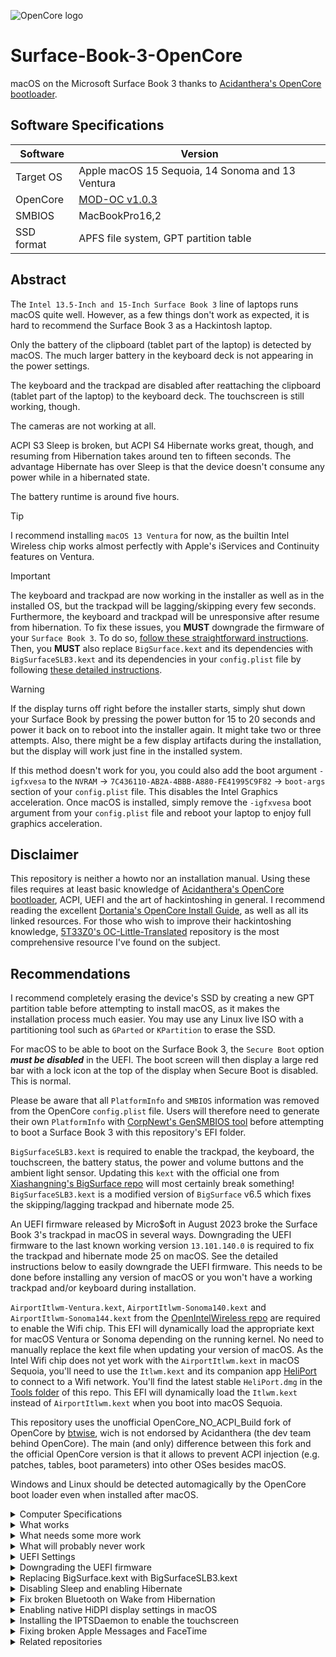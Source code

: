 ![OpenCore logo](https://github.com/acidanthera/OpenCorePkg/raw/master/Docs/Logos/OpenCore_with_text_Small.png)

# Surface-Book-3-OpenCore
macOS on the Microsoft Surface Book 3 thanks to [Acidanthera's OpenCore bootloader](https://github.com/acidanthera/OpenCorePkg).
  
## Software Specifications
| Software         | Version                            |
| ---------------- | ---------------------------------- |
| Target OS        | Apple macOS 15 Sequoia, 14 Sonoma and 13 Ventura |
| OpenCore         | [MOD-OC v1.0.3](https://github.com/wjz304/OpenCore_NO_ACPI_Build/releases/download/1.0.3_20b758b/OpenCore-Mod-1.0.3-RELEASE.zip) |
| SMBIOS           | MacBookPro16,2 |
| SSD format       | APFS file system, GPT partition table |

## Abstract
The `Intel 13.5-Inch and 15-Inch Surface Book 3` line of laptops runs macOS quite well. However, as a few things don't work as expected, it is hard to recommend the Surface Book 3 as a Hackintosh laptop.

Only the battery of the clipboard (tablet part of the laptop) is detected by macOS. The much larger battery in the keyboard deck is not appearing in the power settings.

The keyboard and the trackpad are disabled after reattaching the clipboard (tablet part of the laptop) to the keyboard deck. The touchscreen is still working, though.

The cameras are not working at all.

ACPI S3 Sleep is broken, but ACPI S4 Hibernate works great, though, and resuming from Hibernation takes around ten to fifteen seconds. The advantage Hibernate has over Sleep is that the device doesn't consume any power while in a hibernated state.

The battery runtime is around five hours.

> [!TIP]
> I recommend installing `macOS 13 Ventura` for now, as the builtin Intel Wireless chip works almost perfectly with Apple's iServices and Continuity features on Ventura.

> [!IMPORTANT]
> The keyboard and trackpad are now working in the installer as well as in the installed OS, but the trackpad will be lagging/skipping every few seconds. Furthermore, the keyboard and trackpad will be unresponsive after resume from hibernation. To fix these issues, you **MUST** downgrade the firmware of your `Surface Book 3`. To do so, [follow these straightforward instructions](https://github.com/jlempen/Surface-Book-3-OpenCore?tab=readme-ov-file#downgrading-the-uefi-firmware). Then, you **MUST** also replace `BigSurface.kext` and its dependencies with `BigSurfaceSLB3.kext` and its dependencies in your `config.plist` file by following [these detailed instructions](https://github.com/jlempen/Surface-Book-3-OpenCore/blob/main/README.md#replacing-bigsurfacekext-with-bigsurfaceslb3kext).

> [!WARNING]
> If the display turns off right before the installer starts, simply shut down your Surface Book by pressing the power button for 15 to 20 seconds and power it back on to reboot into the installer again. It might take two or three attempts. Also, there might be a few display artifacts during the installation, but the display will work just fine in the installed system.
> 
> If this method doesn't work for you, you could also add the boot argument `-igfxvesa` to the `NVRAM` -> `7C436110-AB2A-4BBB-A880-FE41995C9F82` -> `boot-args` section of your `config.plist` file. This disables the Intel Graphics acceleration. Once macOS is installed, simply remove the `-igfxvesa` boot argument from your `config.plist` file and reboot your laptop to enjoy full graphics acceleration.

## Disclaimer
This repository is neither a howto nor an installation manual. Using these files requires at least basic knowledge of [Acidanthera's OpenCore bootloader](https://github.com/acidanthera/OpenCorePkg), ACPI, UEFI and the art of hackintoshing in general. I recommend reading the excellent [Dortania's OpenCore Install Guide](https://dortania.github.io/OpenCore-Install-Guide), as well as all its linked resources. For those who wish to improve their hackintoshing knowledge, [5T33Z0's OC-Little-Translated](https://github.com/5T33Z0/OC-Little-Translated) repository is the most comprehensive resource I've found on the subject.

## Recommendations
I recommend completely erasing the device's SSD by creating a new GPT partition table before attempting to install macOS, as it makes the installation process much easier. You may use any Linux live ISO with a partitioning tool such as `GParted` or `KPartition` to erase the SSD.

For macOS to be able to boot on the Surface Book 3, the `Secure Boot` option _**must be disabled**_ in the UEFI. The boot screen will then display a large red bar with a lock icon at the top of the display when Secure Boot is disabled. This is normal.

Please be aware that all `PlatformInfo` and `SMBIOS` information was removed from the OpenCore `config.plist` file. Users will therefore need to generate their own `PlatformInfo` with [CorpNewt's GenSMBIOS tool](https://github.com/corpnewt/GenSMBIOS) before attempting to boot a Surface Book 3 with this repository's EFI folder.

`BigSurfaceSLB3.kext` is required to enable the trackpad, the keyboard, the touchscreen, the battery status, the power and volume buttons and the ambient light sensor. Updating this `kext` with the official one from [Xiashangning's BigSurface repo](https://github.com/Xiashangning/BigSurface) will most certainly break something! `BigSurfaceSLB3.kext` is a modified version of `BigSurface` v6.5 which fixes the skipping/lagging trackpad and hibernate mode 25.

An UEFI firmware released by Micro$oft in August 2023 broke the Surface Book 3's trackpad in macOS in several ways. Downgrading the UEFI firmware to the last known working version `13.101.140.0` is required to fix the trackpad and hibernate mode 25 on macOS. See the detailed instructions below to easily downgrade the UEFI firmware. This needs to be done before installing any version of macOS or you won't have a working trackpad and/or keyboard during installation.

`AirportItlwm-Ventura.kext`, `AirportItlwm-Sonoma140.kext` and `AirportItlwm-Sonoma144.kext` from the [OpenIntelWireless repo](https://github.com/OpenIntelWireless/itlwm) are required to enable the Wifi chip. This EFI will dynamically load the appropriate kext for macOS Ventura or Sonoma depending on the running kernel. No need to manually replace the kext file when updating your version of macOS. As the Intel Wifi chip does not yet work with the `AirportItlwm.kext` in macOS Sequoia, you'll need to use the `Itlwm.kext` and its companion app [HeliPort](https://github.com/OpenIntelWireless/HeliPort/releases) to connect to a Wifi network. You'll find the latest stable `HeliPort.dmg` in the [Tools folder](https://github.com/jlempen/Surface-Book-3-OpenCore/blob/main/Tools/HeliPort.dmg) of this repo. This EFI will dynamically load the `Itlwm.kext` instead of `AirportItlwm.kext` when you boot into macOS Sequoia.

This repository uses the unofficial OpenCore_NO_ACPI_Build fork of OpenCore by [btwise](https://gitee.com/btwise/OpenCore_NO_ACPI), wich is not endorsed by Acidanthera (the dev team behind OpenCore). The main (and only) difference between this fork and the official OpenCore version is that it allows to prevent ACPI injection (e.g. patches, tables, boot parameters) into other OSes besides macOS.

Windows and Linux should be detected automagically by the OpenCore boot loader even when installed after macOS.

<details>
  <summary>Computer Specifications</summary>
  
## Computer Specifications
| Device           | Hardware                           |
| ---------------- | ---------------------------------- |
| CPU              | Intel Core i7-1065G7 or Intel Core i5-1035G7 |
| iGPU             | Intel Iris Plus Graphics |
| dGPU             | NVIDIA GeForce GTX 1650 or 1660 Ti with Max-Q Design |
| Audio            | Realtek ALC274 |
| RAM              | 8, 16 or 32 GB RAM |
| Wifi + Bluetooth | Wifi6 AX200, Bluetooth 5.0 |
| Storage          | Kioxia/Toshiba/SK Hynix PCIe SSD |
| USB Type-C 3.1 Gen 1 | Supports Power Delivery and DisplayPort |
| SDXC Card Reader | Full size SDXC UHS-I / UHS-II USB Card Reader |
| Cameras | 5 MP front and 8 MP rear cameras with 1080p HD video |
| IR camera | Intel(R) AVStream Camera 2500, ISP Interface |
| Keyboard / Trackpad | Detachable keyboard/trackpad deck |
| Display | 13.50 inch 3:2, 3000 x 2000 or 15 inch 3:2, 3240 x 2160 201 PPI |
| Touchscreen | 10-point capacitive |
| Dual batteries | One battery in the clipboard and one in the keyboard deck |
| Ambient light sensor | |
</details>

<details>
  <summary>What works</summary>
  
## What works
- [x] CPU power management
- [x] CPU SpeedStep
- [x] iGPU with full acceleration
- [x] SSD drive
- [x] USB-C port
- [x] USB-A port
- [x] USB SDXC card reader
- [x] WLAN
- [x] Bluetooth
- [x] Internal speakers, microphone and Combojack
- [x] Power, volume up and volume down buttons
- [x] Keyboard with working brightness, volume and mute keys, working caps lock light
- [x] Trackpad with native multi-touch gestures
- [x] Touchscreen
- [x] Surface Pen
- [x] Ambient light sensor
- [x] Battery percentage and cycle count
- [x] Hibernation (hibernatemode 25) - the device successfully wakes up from hibernation mode
- [x] USB Type-C to HDMI
- [x] USB Type-C to USB3 & USB2
- [x] USB Type-C Power Delivery
</details>

<details>
  <summary>What needs some more work</summary>
  
## What needs some more work
- [ ] Sleep (hibernatemode 3) - the device only turns off the display without sleeping
- [ ] The battery in the keyboard deck does not appear in the power settings
- [ ] The keyboard and the trackpad are unresponsive after the clipboard (tablet part) is reattached to the keyboard deck
</details>

<details>
  <summary>What will probably never work</summary>
  
## What will probably never work
- [ ] IR camera (Windows Hello)
- [ ] Front camera
- [ ] Rear camera
</details>

<details>
  <summary>UEFI Settings</summary>
  
## UEFI Settings
To enter the UEFI Settings, power on your Surface Book 3 and hold the `Volume Up Button` as soon as the Surface Logo is displayed on the screen.

The `Secure Boot` setting ***must be disabled to boot macOS***. I also recommend moving `USB Storage` to the top of the boot configuration list, which makes booting from an USB stick much easier.

| Security | |
| -------- | ----- |
| Secure Boot | Disabled |

| Boot configuration | |
| -------- | ----- |
| USB Storage | Move the item to the top of the list |
</details>

<details>
  <summary>Downgrading the UEFI firmware</summary>

## Downgrading the UEFI firmware
In order to fix the skipping/lagging trackpad in macOS and make the trackpad and keyboard work after hibernation, you must downgrade your UEFI firmware to the last known working version `13.101.140.0`.

1. Boot with a Linux Live USB stick, preferably a Debian, Arch or Fedora based distribution (I use the Arch-based Manjaro).
2. Download and unzip the compressed firmware archive [SurfaceBook3_FW_13.101.140.0.zip](https://github.com/jlempen/Surface-Book-3-OpenCore/blob/main/UEFI%20Firmware/SurfaceBook3_FW_13.101.140.0.zip) from this repository.
3. Add the line `OnlyTrusted=false` to the `/etc/fwupd/daemon.conf` config file. On some Linux distros such as Arch, endeavourOS and Manjaro, the config file to change is `/etc/fwupd/fwupd.conf`:
```
sudo nano /etc/fwupd/daemon.conf
```
or
```
sudo nano /etc/fwupd/fwupd.conf
```
4. Open a terminal and navigate to the folder where you extracted the firmware files.
5. Connect your Surface device to a power supply.
6. Copy the following lines and paste them into the terminal:
```
for f in *; do 
  sudo fwupdmgr install --allow-older --allow-reinstall --no-reboot-check "$f"
done
```
7. Close the terminal and reboot the computer.

For some firmware files, the `fwupdmgr` tool may complain that it is unable to find a matching device. This is normal, as not all Surface Book 3 models use the exact same hardware, thus the compressed firmware archive contains all the required files for all models.

The Surface Book 3 will reboot and downgrade all UEFI firmwares at once, which takes around 10 minutes. You'll see progress bars with different colours depending on which type of firmware is being flashed.
Once the process is done, your laptop will restart a few times and seem to hang on the Surface logo for 20 or 30 seconds each time, this is normal. Then it will restart for good to your OpenCore picker.

Now restart while holding the F4/Volume Up key to check the firmware version in the UEFI. In the Firmware section, `System UEFI` should now show `13.101.140`.

Reboot and you're done.

If you are using Windows on the laptop, you'll have to find a way to prevent Windows Update from updating the firmware to the latest version again! I don't know how to do that, but DuckDuckGo is your friend.
</details>

<details>
  <summary>Replacing BigSurface.kext with BigSurfaceSLB3.kext</summary>
  
## Replacing BigSurface.kext with BigSurfaceSLB3.kext
Additionally, to fix the skipping/lagging trackpad in macOS and make the trackpad and keyboard work after hibernation, you also have to replace the official `BigSurface.kext` with the `BigSurfaceSLB3.kext`. 

In the `Kernel` -> `Add` section of your `config.plist` file, disable or delete the following kexts:
```
BigSurface.kext/Contents/PlugIns/VoodooGPIO.kext
BigSurface.kext/Contents/PlugIns/VoodooSerial.kext
BigSurface.kext/Contents/PlugIns/VoodooInput.kext
BigSurface.kext
BigSurface.kext/Contents/PlugIns/BigSurfaceHIDDriver.kext
```
Then enable the following kexts:
```
BigSurfaceSLB3.kext/Contents/PlugIns/VoodooGPIO.kext
BigSurfaceSLB3.kext/Contents/PlugIns/VoodooSerial.kext
BigSurfaceSLB3.kext/Contents/PlugIns/VoodooInput.kext
BigSurfaceSLB3.kext
BigSurfaceSLB3.kext/Contents/PlugIns/BigSurfaceHIDDriver.kext
```
Save your `config.plist` file and reboot. Your trackpad should now be buttery smooth before and after resuming from hibernation. The keyboard will now also work after resuming from hibernation.
</details>

<details>
  <summary>Disabling Sleep and enabling Hibernate</summary>
  
## Disabling Sleep and enabling Hibernate
As we still haven't found a solution for the Sleep/Wake issues on the Surface Book 3, disable Sleep altogether and use Hibernate for now. Open the `Terminal` and enter the following commands, then reboot for the changes to take effect:
```
sudo pmset restoredefaults
sudo pmset -a hibernatemode 25
```
If for whatever reason Hibernate is not working on your system, you should reset the `Power Management` settings and rebuild the `sleepimage` file. To do so, open the `Terminal` and enter the following commands, then reboot for the changes to take effect:
```
sudo rm /Library/Preferences/com.apple.PowerManagement*
sudo rm /var/vm/sleepimage
sudo pmset hibernatefile /var/vm/sleepimage
```
Once you are back in macOS, disable Sleep and enable Hibernate again, then reboot:
```
sudo pmset restoredefaults
sudo pmset -a hibernatemode 25
```
</details>

<details>
  <summary>Fix broken Bluetooth on Wake from Hibernation</summary>
  
## Fix broken Bluetooth on Wake from Hibernation
After the device wakes up from Hibernation, Bluetooth may be broken / unable to connect.

A very simple fix for this issue is to [download and install Bluesnooze](https://github.com/odlp/bluesnooze). Launch the app, enable `Launch at login` and you're done!
</details>

<details>
  <summary>Enabling native HiDPI display settings in macOS</summary>
  
## Enabling native HiDPI display settings in macOS
I recommend downloading and installing [BetterDisplay](https://github.com/waydabber/BetterDisplay) to change and manage the display resolutions on the Surface Book 3.
</details>

<details>
  <summary>Installing the IPTSDaemon to enable the touchscreen</summary>
  
## Installing the IPTSDaemon to enable the touchscreen
The [IPTSDaemon](https://github.com/Xiashangning/IPTSDaemon) is a tool made by the author of BigSurface [Xiashangning](https://github.com/Xiashangning). It enables the touchscreen on Surface devices running macOS.

1. Download the [IPTSDaemon](https://github.com/jlempen/Surface-Book-3-OpenCore/blob/main/Tools/IPTSDaemon.zip)
2. Unzip the downloaded file
3. Open a `Terminal` and navigate to the `IPTSDaemon` folder:
```
cd /Downloads/IPTSDaemon/IPTSDaemon
```
4. Run the `install_daemon.sh` file:
```
sudo bash install_daemon.sh
```
5. Enter your password to install the daemon

Now you'll see a nasty popup window:

![Nasty popup window](https://github.com/user-attachments/assets/eacbfe79-04a4-4bd8-b851-ba83cd55e9b6)

This is actually macOS's way of telling you that Apple considers that the software is from an untrusted source because it is unsigned. But it's actually very easy to tell it to open the file anyway.

Click on the "Show in Finder" button of this popup window, then right-click on the `libinih.0.dylib` file and select the first option, "Open". Nothing will happen, but the annoying popup window will not show anymore for this file. Now repeat the same procedure for the `libfmt.9.dylib` file and you're done.

Perhaps you'll need to repeat this a few times, as the popup window appearing for one file will block the "Open" popup window for the other file and vice versa. Basically, once there's no warning popup appearing anymore, both files were registered and started.

You may now verify that the multitouch gestures are working on your touchscreen by playing around with the standard macOS multitouch gestures you're used to on your trackpad, but the same gestures now work on the touchscreen as well :-)

These instructions are confirmed working on SL3 and SB3 running macOS Ventura and Sonoma. On macOS Sequoia, the procedure is pretty much similar, but there won't be a "Show in Finder" button in the popup window. To open the dylib files, you'll have to go to the `System Settings` -> `Privacy and Security` -> `Security` section and open the files from there.
</details>

<details>
  <summary>Fixing broken Apple Messages and FaceTime</summary>
  
## Fixing broken Apple Messages and FaceTime
To fix issues with Apple Messages and FaceTime related to the [Intel Wireless driver](https://github.com/OpenIntelWireless/itlwm) on macOS Sonoma, disable all `AirportItlwm-***.kext` entries under `Kernel -> Add` in your `config.plist` file and use the [itlwm_v2.3.0_stable.kext.zip](https://github.com/OpenIntelWireless/itlwm/releases/download/v2.3.0/itlwm_v2.3.0_stable.kext.zip) and its companion app [HeliPort](https://github.com/OpenIntelWireless/HeliPort/releases/download/v1.5.0/HeliPort.dmg) instead.
The latest version 2.3.0 of itlwm.kext is already included in the Kext folder and `config.plist` file.
</details>

<details>
  <summary>Related repositories</summary>
  
## Related repositories
* https://github.com/jc-bao/surface-laptop3-ventura
</details>
